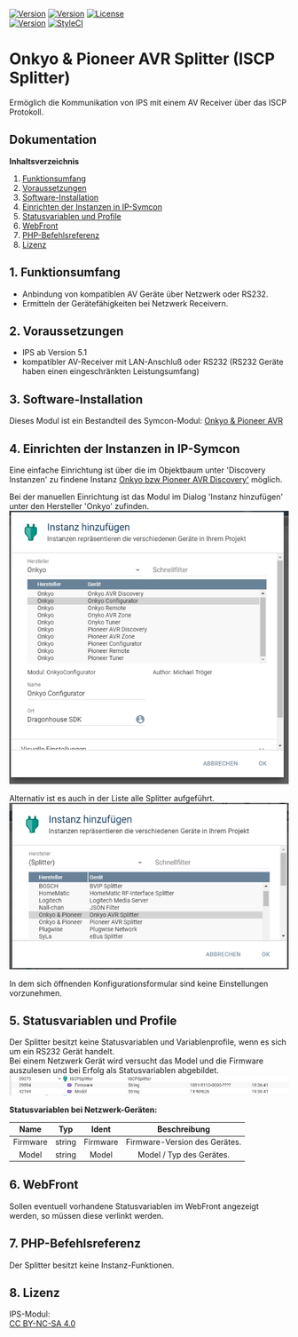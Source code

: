 [![Version](https://img.shields.io/badge/Symcon-PHPModul-red.svg)](https://www.symcon.de/service/dokumentation/entwicklerbereich/sdk-tools/sdk-php/)
[![Version](https://img.shields.io/badge/Modul%20Version-2.00-blue.svg)]()
[![License](https://img.shields.io/badge/License-CC%20BY--NC--SA%204.0-green.svg)](https://creativecommons.org/licenses/by-nc-sa/4.0/)  
[![Version](https://img.shields.io/badge/Symcon%20Version-5.1%20%3E-green.svg)](https://www.symcon.de/forum/threads/30857-IP-Symcon-5-1-%28Stable%29-Changelog)
[![StyleCI](https://styleci.io/repos/45338104/shield?style=flat)](https://styleci.io/repos/45338104)  

# Onkyo & Pioneer AVR Splitter (ISCP Splitter)
Ermöglich die Kommunikation von IPS mit einem AV Receiver über das ISCP Protokoll.  

## Dokumentation

**Inhaltsverzeichnis**

1. [Funktionsumfang](#1-funktionsumfang) 
2. [Voraussetzungen](#2-voraussetzungen)
3. [Software-Installation](#3-software-installation)
4. [Einrichten der Instanzen in IP-Symcon](#4-einrichten-der-instanzen-in-ip-symcon)
5. [Statusvariablen und Profile](#5-statusvariablen-und-profile)
6. [WebFront](#6-webfront)
7. [PHP-Befehlsreferenz](#7-php-befehlsreferenz) 
8. [Lizenz](#8-lizenz)

## 1. Funktionsumfang

 - Anbindung von kompatiblen AV Geräte über Netzwerk oder RS232.  
 - Ermitteln der Gerätefähigkeiten bei Netzwerk Receivern.  

## 2. Voraussetzungen

 - IPS ab Version 5.1  
 - kompatibler AV-Receiver mit LAN-Anschluß oder RS232 (RS232 Geräte haben einen eingeschränkten Leistungsumfang)  

## 3. Software-Installation

Dieses Modul ist ein Bestandteil des Symcon-Modul: [Onkyo & Pioneer AVR](../)  

## 4. Einrichten der Instanzen in IP-Symcon

Eine einfache Einrichtung ist über die im Objektbaum unter 'Discovery Instanzen' zu findene Instanz [Onkyo bzw Pioneer AVR Discovery'](../OnkyoAVRDiscovery/readme.md) möglich.  

Bei der manuellen Einrichtung ist das Modul im Dialog 'Instanz hinzufügen' unter den Hersteller 'Onkyo' zufinden.  
![Instanz hinzufügen](../imgs/instanzen.png)  

Alternativ ist es auch in der Liste alle Splitter aufgeführt.  
![Instanz hinzufügen](../imgs/instanzen_splitter.png)  

In dem sich öffnenden Konfigurationsformular sind keine Einstellungen vorzunehmen.  

## 5. Statusvariablen und Profile

Der Splitter besitzt keine Statusvariablen und Variablenprofile, wenn es sich um ein RS232 Gerät handelt.  
Bei einem Netzwerk Gerät wird versucht das Model und die Firmware auszulesen und bei Erfolg als Statusvariablen abgebildet.  
![Objektbaum Splitter](../imgs/logbaum_splitter.png) 

**Statusvariablen bei Netzwerk-Geräten:**  

| Name                        | Typ     | Ident          | Beschreibung                                                   |
| :-------------------------: | :-----: | :------------: | :------------------------------------------------------------: |
| Firmware                    | string  | Firmware       | Firmware-Version des Gerätes.                                  |
| Model                       | string  | Model          | Model / Typ des Gerätes.                                       |

## 6. WebFront

Sollen eventuell vorhandene Statusvariablen im WebFront angezeigt werden, so müssen diese verlinkt werden.  

## 7. PHP-Befehlsreferenz

Der Splitter besitzt keine Instanz-Funktionen.  

## 8. Lizenz

  IPS-Modul:  
  [CC BY-NC-SA 4.0](https://creativecommons.org/licenses/by-nc-sa/4.0/)  
